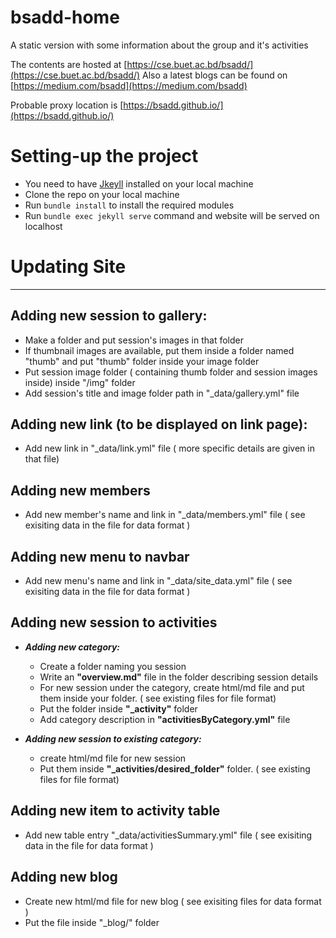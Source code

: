 # bsadd-home
A static version with some information about the group and it's activities

The contents are hosted at [https://cse.buet.ac.bd/bsadd/](https://cse.buet.ac.bd/bsadd/)
Also a latest blogs can be found on [https://medium.com/bsadd](https://medium.com/bsadd)

Probable proxy location is [https://bsadd.github.io/](https://bsadd.github.io/)

# Setting-up the project
- You need to have  [Jkeyll](https://jekyllrb.com/) installed on your local machine
- Clone the repo on your local machine 
- Run `bundle install` to install the required modules
- Run `bundle exec jekyll serve` command and website will be served on localhost

# Updating Site
---
## Adding new session to gallery:

- Make a folder and put session's images in that folder
- If thumbnail images are available, put them inside a folder named "thumb" and put "thumb" folder inside your image folder 
- Put session image folder ( containing thumb folder and session images inside) inside "/img" folder 
- Add session's title and image folder  path in "_data/gallery.yml" file

## Adding new link (to be displayed on link page): 

- Add new link in "_data/link.yml" file ( more specific details are given in that file) 


## Adding new members 

- Add new member's name and link in "_data/members.yml" file ( see exisiting data in the file for data format ) 

## Adding new menu to navbar 

- Add new menu's name and link in "_data/site_data.yml" file (  see exisiting data in the file for data format ) 

## Adding new session to activities  

- ***Adding new category:*** 
	- Create a folder naming you session
	- Write an **"overview.md"** file in the folder describing session details
	- For new session under the category, create html/md file and put them inside your folder. ( see existing files for file format) 
	- Put the folder inside **"_activity"** folder 
	- Add category description in **"activitiesByCategory.yml"** file 
	
- ***Adding new session to existing category:*** 
	-  create html/md file for new session 
	- Put them inside **"_activities/desired_folder"** folder. ( see existing files for file format) 

## Adding new item to activity table  

- Add new table entry   "_data/activitiesSummary.yml" file (  see exisiting data in the file for data format ) 

## Adding new blog  

- Create new html/md file for new blog (  see exisiting files for data format ) 
- Put the file inside "_blog/" folder 
